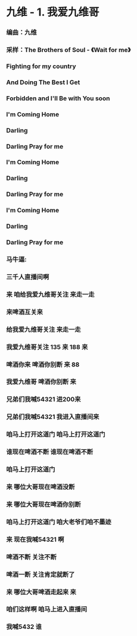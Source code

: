 # 九维 - 1. 我爱九维哥

### 编曲：九维
### 采样：The Brothers of Soul - 《Wait for me》



### Fighting for my country
### And Doing The Best I Get
### Forbidden and I'll Be with You soon
### I'm Coming Home
### Darling
### Darling Pray for me
### I'm Coming Home
### Darling
### Darling Pray for me
### I'm Coming Home
### Darling
### Darling Pray for me
### 马牛逼:
### 三千人直播间啊
### 来 咱给我爱九维哥关注 来走一走
### 来啤酒互关来
### 给我爱九维哥关注 来走一走
### 我爱九维哥关注 135 来 188 来
### 啤酒你来 啤酒你别断 来 88
### 我爱九维哥 啤酒你别断 来
### 兄弟们我喊54321 进200来
### 兄弟们我喊54321 我进入直播间来
### 咱马上打开这道门 咱马上打开这道门
### 谁现在啤酒不断 谁现在啤酒不断
### 咱马上打开这道门
### 来 哪位大哥现在啤酒没断
### 来 哪位大哥现在啤酒你别断
### 咱马上打开这道门 咱大老爷们咱不墨迹
### 来 现在我喊54321 啊
### 啤酒不断 关注不断
### 啤酒一断 关注肯定就断了
### 来 哪位大哥啤酒走起来 来
### 咱们这样啊 咱马上进入直播间
### 我喊5432 谁
